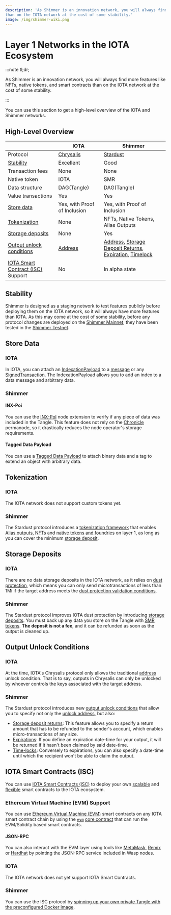 ```yaml
---
description: 'As Shimmer is an innovation network, you will always find more features like NFTs, native tokens, and smart contracts
than on the IOTA network at the cost of some stability.'
image: /img/shimmer-wiki.png
---
```


# Layer 1 Networks in the IOTA Ecosystem

:::note tl;dr;

As Shimmer is an innovation network, you will always find more features like NFTs, native tokens, and smart contracts than on the IOTA network at the cost of some stability.

:::

You can use this section to get a high-level overview of the IOTA and Shimmer networks.

## High-Level Overview

|                                                                | IOTA                                                                                                   | Shimmer                                                                                                                                                                                                                                                                                                                                                                                                                                                                                       |
| -------------------------------------------------------------- | ------------------------------------------------------------------------------------------------------ | --------------------------------------------------------------------------------------------------------------------------------------------------------------------------------------------------------------------------------------------------------------------------------------------------------------------------------------------------------------------------------------------------------------------------------------------------------------------------------------------- |
| Protocol                                                       | [Chrysalis](https://wiki.iota.org/introduction/welcome/)                                               | [Stardust](https://wiki.iota.org/shimmer/introduction/welcome/)                                                                                                                                                                                                                                                                                                                                                                                                                               |
| [Stability](#stability)                                        | Excellent                                                                                              | Good                                                                                                                                                                                                                                                                                                                                                                                                                                                                                          |
| Transaction fees                                               | None                                                                                                   | None                                                                                                                                                                                                                                                                                                                                                                                                                                                                                          |
| Native token                                                   | IOTA                                                                                                   | SMR                                                                                                                                                                                                                                                                                                                                                                                                                                                                                           |
| Data structure                                                 | DAG(Tangle)                                                                                            | DAG(Tangle)                                                                                                                                                                                                                                                                                                                                                                                                                                                                                   |
| Value transactions                                             | Yes                                                                                                    | Yes                                                                                                                                                                                                                                                                                                                                                                                                                                                                                           |
| [Store data](#store-data)                                      | Yes, with Proof of Inclusion                                                                           | Yes, with Proof of Inclusion                                                                                                                                                                                                                                                                                                                                                                                                                                                                  |
| [Tokenization](#tokenization)                                  | None                                                                                                   | NFTs, Native Tokens, Alias Outputs                                                                                                                                                                                                                                                                                                                                                                                                                                                            |
| [Storage deposits](#storage-deposits)                          | None                                                                                                   | Yes                                                                                                                                                                                                                                                                                                                                                                                                                                                                                           |
| [Output unlock conditions](#output-unlock-conditions)          | [Address](https://wiki.iota.org/shimmer/introduction/explanations/what_is_stardust/unlock_conditions/) | [Address](https://wiki.iota.org/shimmer/introduction/explanations/what_is_stardust/unlock_conditions/), [Storage Deposit Returns](https://wiki.iota.org/shimmer/introduction/explanations/what_is_stardust/unlock_conditions/#storage-deposit-return), [Expiration](https://wiki.iota.org/shimmer/introduction/explanations/what_is_stardust/unlock_conditions/#expiration), [Timelock](https://wiki.iota.org/shimmer/introduction/explanations/what_is_stardust/unlock_conditions/#timelock) |
| [IOTA Smart Contract (ISC)](#iota-smart-contracts-isc) Support | No                                                                                                     | In alpha state                                                                                                                                                                                                                                                                                                                                                                                                                                                                                |

## Stability

Shimmer is designed as a staging network to test features publicly before deploying them on the IOTA network, so it
will always have more features than IOTA. As this may come at the cost of some stability, before any protocol changes are deployed on the [Shimmer Mainnet](https://wiki.iota.org/shimmer/develop/endpoints/shimmer/), they have been tested
in the [Shimmer Testnet](https://wiki.iota.org/shimmer/develop/endpoints/testnet/).

## Store Data

### IOTA

In IOTA, you can attach
an [IndexationPayload](https://wiki.iota.org/iota.rs/explanations/messages_payloads_and_transactions/#indexationpayload)
to a [message](https://wiki.iota.org/iota.rs/explanations/messages_payloads_and_transactions/#messages) or
any [SignedTransaction](https://wiki.iota.org/iota.rs/explanations/messages_payloads_and_transactions/#signedtransaction).
The IndexationPayload allows you to add an index to a data message and arbitrary data.

### Shimmer

#### INX-Poi

You can use the [INX-PoI](https://wiki.iota.org/shimmer/inx-poi/welcome/) node extension to verify if any piece of data
was included in the Tangle. This feature does not rely on the [Chronicle](https://wiki.iota.org/shimmer/chronicle/welcome/)
permanode, so it drastically reduces the node operator's storage requirements.

#### Tagged Data Payload

You can use a [Tagged Data Payload](https://wiki.iota.org/shimmer/tips/tips/TIP-0023/) to attach binary data and a tag
to extend an object with arbitrary data.

## Tokenization

### IOTA

The IOTA network does not support custom tokens yet.

### Shimmer

The Stardust protocol introduces
a [tokenization framework](https://wiki.iota.org/shimmer/introduction/explanations/what_is_stardust/tokenization/)
that enables [Alias outputs](https://wiki.iota.org/shimmer/introduction/explanations/ledger/alias/),
[NFTs](https://wiki.iota.org/shimmer/introduction/explanations/ledger/nft/)
and [native tokens and foundries](https://wiki.iota.org/shimmer/introduction/explanations/ledger/foundry/)
on layer 1, as long as you can cover the
minimum [storage deposit](#storage-deposits).

## Storage Deposits

### IOTA

There are no data storage deposits in the IOTA network, as it relies on [dust protection](https://wiki.iota.org/introduction/reference/details/#dust-protection), which means you can only
send microtransactions of less than 1Mi if the target address meets the [dust protection validation conditions](https://wiki.iota.org/tips/tips/TIP-0015/#validation).

### Shimmer

The Stardust protocol improves IOTA dust protection by
introducing [storage deposits](https://wiki.iota.org/shimmer/introduction/explanations/what_is_stardust/storage_deposit/).
You must back up any data you store on the Tangle
with [SMR tokens](tokens-and-wallets.md#storage-deposits). **The
deposit is not a fee**, and it can be refunded as soon as the output is cleaned up.

## Output Unlock Conditions

### IOTA

At the time, IOTA's Chrysalis protocol only allows the
traditional [address](https://wiki.iota.org/shimmer/introduction/explanations/what_is_stardust/unlock_conditions/#address)
unlock condition. That is to say, outputs in Chrysalis can only be unlocked by whoever controls the keys associated with the target address.

### Shimmer

The Stardust protocol introduces
new [output unlock conditions](https://wiki.iota.org/shimmer/introduction/explanations/what_is_stardust/unlock_conditions/)
that allow you to specify not only
the [unlock address](https://wiki.iota.org/shimmer/introduction/explanations/what_is_stardust/unlock_conditions/#address),
but also:

- [Storage deposit
  returns](https://wiki.iota.org/shimmer/introduction/explanations/what_is_stardust/unlock_conditions/#storage-deposit-return):
  This feature allows you to specify a return amount that has to be refunded to the sender's account, which enables
  micro-transactions of any size.
- [Expirations](https://wiki.iota.org/shimmer/introduction/explanations/what_is_stardust/unlock_conditions/#expiration):
  If you define an expiration date-time for your output, it will be returned if it hasn't been claimed by said
  date-time.
- [Time-locks](https://wiki.iota.org/shimmer/introduction/explanations/what_is_stardust/unlock_conditions/#timelock):
  Conversely to expirations, you can also specify a date-time until which the recipient won't be able to claim the
  output.

## IOTA Smart Contracts (ISC)

You can use [IOTA Smart Contracts (ISC)](https://wiki.iota.org/shimmer/smart-contracts/overview/) to deploy your own
[scalable](https://wiki.iota.org/shimmer/smart-contracts/overview/#scaling-and-fees)
and [flexible](#https://wiki.iota.org/shimmer/smart-contracts/overview/#flexibility) smart contracts to the
IOTA ecosystem.

### Ethereum Virtual Machine (EVM) Support

You can use [Ethereum Virtual Machine (EVM)](https://wiki.iota.org/shimmer/smart-contracts/guide/evm/introduction/)
smart contracts on any IOTA smart contract chain by using
the [`evm`](https://wiki.iota.org/shimmer/smart-contracts/guide/core_concepts/core_contracts/evm/) [core contract](https://wiki.iota.org/shimmer/smart-contracts/guide/core_concepts/core_contracts/overview/)
that can run the EVM/Solidity based smart contracts.

#### JSON-RPC

You can also interact with the EVM layer using tools
like [MetaMask](https://metamask.io/), [Remix](https://remix.ethereum.org/) or [Hardhat](https://hardhat.org/) by
pointing the JSON-RPC service included in Wasp nodes.

### IOTA

The IOTA network does not yet support IOTA Smart Contracts.

### Shimmer

You can use the ISC protocol
by [spinning up your own private Tangle with the preconfigured Docker image](https://github.com/iotaledger/wasp/tree/develop/tools/local-setup).
